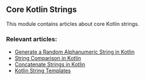 ## Core Kotlin Strings

This module contains articles about core Kotlin strings.

### Relevant articles:
- [Generate a Random Alphanumeric String in Kotlin](https://www.baeldung.com/kotlin/kotlin-random-alphanumeric-string)
- [String Comparison in Kotlin](https://www.baeldung.com/kotlin/kotlin-string-comparison)
- [Concatenate Strings in Kotlin](https://www.baeldung.com/kotlin/kotlin-concatenate-strings)
- [Kotlin String Templates](https://www.baeldung.com/kotlin-string-template)
